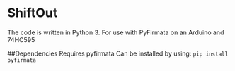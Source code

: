 # ShiftOut
The code is written in Python 3.
For use with PyFirmata on an Arduino and 74HC595

##Dependencies
Requires pyfirmata
Can be installed by using: 
```pip install pyfirmata```